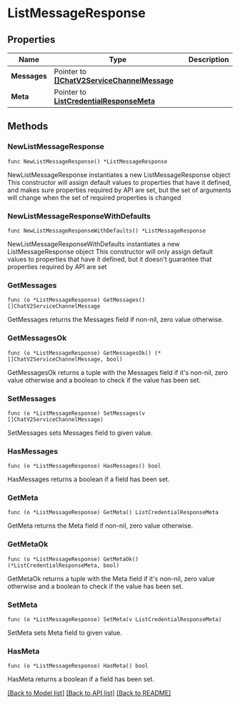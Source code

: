 # ListMessageResponse

## Properties

Name | Type | Description
------------ | ------------- | -------------
**Messages** | Pointer to [**[]ChatV2ServiceChannelMessage**](ChatV2ServiceChannelMessage.md) |  | [optional] 
**Meta** | Pointer to [**ListCredentialResponseMeta**](ListCredentialResponse_meta.md) |  | [optional] 

## Methods

### NewListMessageResponse

`func NewListMessageResponse() *ListMessageResponse`

NewListMessageResponse instantiates a new ListMessageResponse object
This constructor will assign default values to properties that have it defined,
and makes sure properties required by API are set, but the set of arguments
will change when the set of required properties is changed

### NewListMessageResponseWithDefaults

`func NewListMessageResponseWithDefaults() *ListMessageResponse`

NewListMessageResponseWithDefaults instantiates a new ListMessageResponse object
This constructor will only assign default values to properties that have it defined,
but it doesn't guarantee that properties required by API are set

### GetMessages

`func (o *ListMessageResponse) GetMessages() []ChatV2ServiceChannelMessage`

GetMessages returns the Messages field if non-nil, zero value otherwise.

### GetMessagesOk

`func (o *ListMessageResponse) GetMessagesOk() (*[]ChatV2ServiceChannelMessage, bool)`

GetMessagesOk returns a tuple with the Messages field if it's non-nil, zero value otherwise
and a boolean to check if the value has been set.

### SetMessages

`func (o *ListMessageResponse) SetMessages(v []ChatV2ServiceChannelMessage)`

SetMessages sets Messages field to given value.

### HasMessages

`func (o *ListMessageResponse) HasMessages() bool`

HasMessages returns a boolean if a field has been set.

### GetMeta

`func (o *ListMessageResponse) GetMeta() ListCredentialResponseMeta`

GetMeta returns the Meta field if non-nil, zero value otherwise.

### GetMetaOk

`func (o *ListMessageResponse) GetMetaOk() (*ListCredentialResponseMeta, bool)`

GetMetaOk returns a tuple with the Meta field if it's non-nil, zero value otherwise
and a boolean to check if the value has been set.

### SetMeta

`func (o *ListMessageResponse) SetMeta(v ListCredentialResponseMeta)`

SetMeta sets Meta field to given value.

### HasMeta

`func (o *ListMessageResponse) HasMeta() bool`

HasMeta returns a boolean if a field has been set.


[[Back to Model list]](../README.md#documentation-for-models) [[Back to API list]](../README.md#documentation-for-api-endpoints) [[Back to README]](../README.md)


